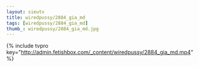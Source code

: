 ```yaml
--- 
layout: sieutv
title: wiredpussy/2884_gia_md
tags: [wiredpussy/2884_gia_md]
thumb_: wiredpussy/2884_gia_md.jpg
---
```

{% include tvpro key="http://admin.fetishbox.com/_content/wiredpussy/2884_gia_md.mp4" %} 
